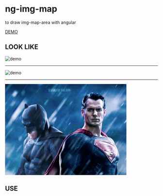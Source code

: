 # ng-img-map

to draw img-map-area with angular

[DEMO](http://thunf.github.io/ng-img-map)

## LOOK LIKE

![demo](http://github.com/thunf/ng-img-map/raw/master/images/demo-400x300.png)

-----
![demo](http://thunf.github.io/ng-img-map/images/demo-400x300.png)

-----

![demo](/images/demo-400x300.png)

## USE


